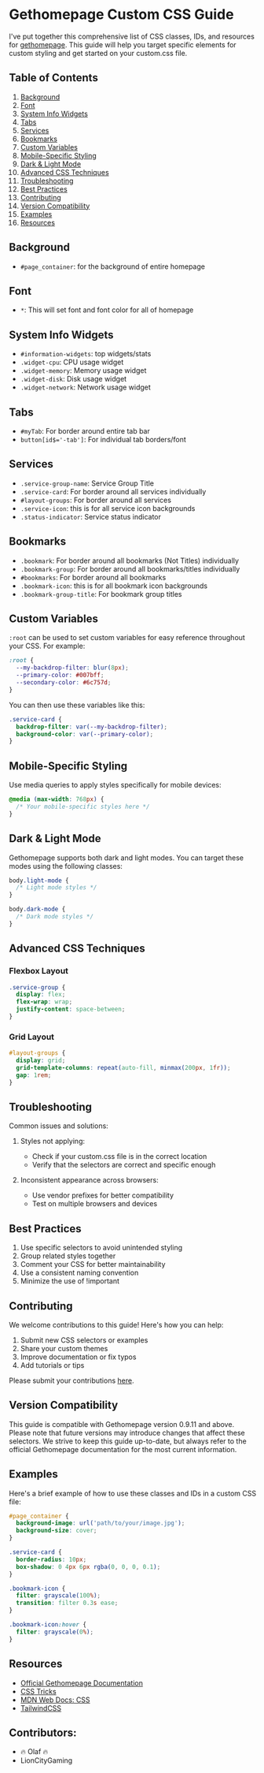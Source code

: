 # Gethomepage Custom CSS Guide

I've put together this comprehensive list of CSS classes, IDs, and resources for [gethomepage](https://gethomepage.dev/). This guide will help you target specific elements for custom styling and get started on your custom.css file.

## Table of Contents
1. [Background](#background)
2. [Font](#font)
3. [System Info Widgets](#system-info-widgets)
4. [Tabs](#tabs)
5. [Services](#services)
6. [Bookmarks](#bookmarks)
7. [Custom Variables](#custom-variables)
8. [Mobile-Specific Styling](#mobile-specific-styling)
9. [Dark & Light Mode](https://github.com/10mfox/gethomepage-Custom.CSS/blob/main/README.md#dark--light-mode)
10. [Advanced CSS Techniques](#advanced-css-techniques)
11. [Troubleshooting](#troubleshooting)
12. [Best Practices](#best-practices)
13. [Contributing](#contributing)
14. [Version Compatibility](#version-compatibility)
15. [Examples](#examples)
16. [Resources](#resources)

## Background
- `#page_container`: for the background of entire homepage

## Font
- `*`: This will set font and font color for all of homepage

## System Info Widgets
- `#information-widgets`: top widgets/stats
- `.widget-cpu`: CPU usage widget
- `.widget-memory`: Memory usage widget
- `.widget-disk`: Disk usage widget
- `.widget-network`: Network usage widget

## Tabs
- `#myTab`: For border around entire tab bar
- `button[id$='-tab']`: For individual tab borders/font

## Services
- `.service-group-name`: Service Group Title
- `.service-card`: For border around all services individually
- `#layout-groups`: For border around all services
- `.service-icon`: this is for all service icon backgrounds
- `.status-indicator`: Service status indicator

## Bookmarks
- `.bookmark`: For border around all bookmarks (Not Titles) individually
- `.bookmark-group`: For border around all bookmarks/titles individually
- `#bookmarks`: For border around all bookmarks
- `.bookmark-icon`: this is for all bookmark icon backgrounds
- `.bookmark-group-title`: For bookmark group titles

## Custom Variables
`:root` can be used to set custom variables for easy reference throughout your CSS. For example:

```css
:root {
  --my-backdrop-filter: blur(8px);
  --primary-color: #007bff;
  --secondary-color: #6c757d;
}
```

You can then use these variables like this:

```css
.service-card {
  backdrop-filter: var(--my-backdrop-filter);
  background-color: var(--primary-color);
}
```

## Mobile-Specific Styling
Use media queries to apply styles specifically for mobile devices:

```css
@media (max-width: 768px) {
  /* Your mobile-specific styles here */
}
```

## Dark & Light Mode
Gethomepage supports both dark and light modes. You can target these modes using the following classes:

```css
body.light-mode {
  /* Light mode styles */
}

body.dark-mode {
  /* Dark mode styles */
}
```

## Advanced CSS Techniques
### Flexbox Layout
```css
.service-group {
  display: flex;
  flex-wrap: wrap;
  justify-content: space-between;
}
```

### Grid Layout
```css
#layout-groups {
  display: grid;
  grid-template-columns: repeat(auto-fill, minmax(200px, 1fr));
  gap: 1rem;
}
```

## Troubleshooting
Common issues and solutions:

1. Styles not applying:
   - Check if your custom.css file is in the correct location
   - Verify that the selectors are correct and specific enough

2. Inconsistent appearance across browsers:
   - Use vendor prefixes for better compatibility
   - Test on multiple browsers and devices

## Best Practices
1. Use specific selectors to avoid unintended styling
2. Group related styles together
3. Comment your CSS for better maintainability
4. Use a consistent naming convention
5. Minimize the use of !important

## Contributing
We welcome contributions to this guide! Here's how you can help:

1. Submit new CSS selectors or examples
2. Share your custom themes
3. Improve documentation or fix typos
4. Add tutorials or tips

Please submit your contributions [here](https://github.com/10mfox/gethomepage-Custom.CSS/discussions/categories/contributions).

## Version Compatibility
This guide is compatible with Gethomepage version 0.9.11 and above. Please note that future versions may introduce changes that affect these selectors. We strive to keep this guide up-to-date, but always refer to the official Gethomepage documentation for the most current information.

## Examples
Here's a brief example of how to use these classes and IDs in a custom CSS file:

```css
#page_container {
  background-image: url('path/to/your/image.jpg');
  background-size: cover;
}

.service-card {
  border-radius: 10px;
  box-shadow: 0 4px 6px rgba(0, 0, 0, 0.1);
}

.bookmark-icon {
  filter: grayscale(100%);
  transition: filter 0.3s ease;
}

.bookmark-icon:hover {
  filter: grayscale(0%);
}
```

## Resources
- [Official Gethomepage Documentation](https://gethomepage.dev/)
- [CSS Tricks](https://css-tricks.com/)
- [MDN Web Docs: CSS](https://developer.mozilla.org/en-US/docs/Web/CSS)
- [TailwindCSS](https://tailwindcss.com/)

## Contributors:
- 🔥 Olaf 🔥
- LionCityGaming
